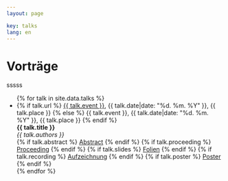 ```yaml
---
layout: page

key: talks
lang: en
---
```


Vorträge
=======

sssss

<ul class="talks">
{% for talk in site.data.talks %}
    <li>
        {% if talk.url %}
            <a href="{{ talk.url }}">{{ talk.event }}</a>, {{ talk.date|date: "%d. %m. %Y" }}, {{ talk.place }}
        {% else %}
            {{ talk.event }}, {{ talk.date|date: "%d. %m. %Y" }}, {{ talk.place }}
        {% endif %}
        <br />
        <strong>{{ talk.title }}</strong>
        <br />
        <i>{{ talk.authors }}</i>
        <br />
        {% if talk.abstract %}
            <a href="{{ talk.abstract }}">Abstract</a>
        {% endif %}
        {% if talk.proceeding %}
            <a href="{{ talk.proceeding }}">Proceeding</a>
        {% endif %}
        {% if talk.slides %}
            <a href="{{ talk.slides }}">Folien</a>
        {% endif %}
        {% if talk.recording %}
            <a href="{{ talk.recording }}">Aufzeichnung</a>
        {% endif %}
        {% if talk.poster %}
            <a href="{{ talk.poster }}">Poster</a>
        {% endif %}
    </li>
{% endfor %}
</ul>
